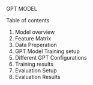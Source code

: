 GPT MODEL

Table of contents

1. Model overview
2. Feature Matrix
4. Data Preperation
3. GPT Model Training setup
5. Different GPT Configurations
6. Training results
7. Evaluation Setup
8. Evaluation Results